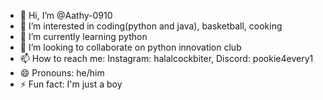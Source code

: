 - 👋 Hi, I’m @Aathy-0910
- 👀 I’m interested in coding(python and java), basketball, cooking
- 🌱 I’m currently learning python 
- 💞️ I’m looking to collaborate on python innovation club
- 📫 How to reach me: Instagram: halalcockbiter, Discord: pookie4every1
- 😄 Pronouns: he/him
- ⚡ Fun fact: I'm just a boy

<!---
Aathy-0910/Aathy-0910 is a ✨ special ✨ repository because its `README.md` (this file) appears on your GitHub profile.
You can click the Preview link to take a look at your changes.
--->
